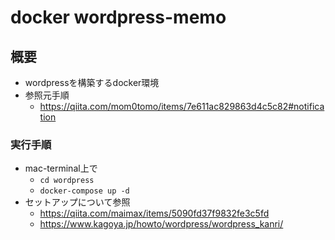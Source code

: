 # docker wordpress-memo

## 概要
- wordpressを構築するdocker環境
- 参照元手順
  - https://qiita.com/mom0tomo/items/7e611ac829863d4c5c82#notification

### 実行手順
- mac-terminal上で
  - `cd wordpress`
  - `docker-compose up -d`
- セットアップについて参照
  - https://qiita.com/maimax/items/5090fd37f9832fe3c5fd
  - https://www.kagoya.jp/howto/wordpress/wordpress_kanri/
